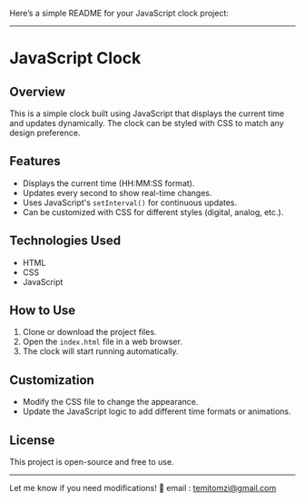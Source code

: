 Here’s a simple README for your JavaScript clock project:  

---

# JavaScript Clock  

## Overview  
This is a simple clock built using JavaScript that displays the current time and updates dynamically. The clock can be styled with CSS to match any design preference.  

## Features  
- Displays the current time (HH:MM:SS format).  
- Updates every second to show real-time changes.  
- Uses JavaScript's `setInterval()` for continuous updates.  
- Can be customized with CSS for different styles (digital, analog, etc.).  

## Technologies Used  
- HTML  
- CSS  
- JavaScript  

## How to Use  
1. Clone or download the project files.  
2. Open the `index.html` file in a web browser.  
3. The clock will start running automatically.  

## Customization  
- Modify the CSS file to change the appearance.  
- Update the JavaScript logic to add different time formats or animations.  

## License  
This project is open-source and free to use.  

---

Let me know if you need modifications! 🚀
email : temitomzi@gmail.com
